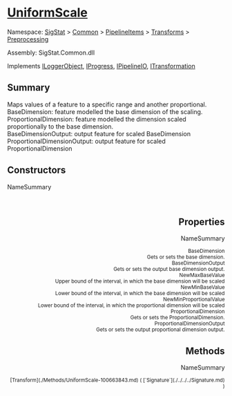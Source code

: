 # [UniformScale](./UniformScale.md)

Namespace: [SigStat]() > [Common](./../../../README.md) > [PipelineItems]() > [Transforms]() > [Preprocessing](./README.md)

Assembly: SigStat.Common.dll

Implements [ILoggerObject](./../../../ILoggerObject.md), [IProgress](./../../../Helpers/IProgress.md), [IPipelineIO](./../../../Pipeline/IPipelineIO.md), [ITransformation](./../../../ITransformation.md)

## Summary
Maps values of a feature to a specific range and another proportional.  <br>BaseDimension: feature modelled the base dimension of the scaling. <br>ProportionalDimension: feature modelled the dimension scaled proportionally to the base dimension. <br>BaseDimensionOutput: output feature for scaled BaseDimension<br>ProportionalDimensionOutput: output feature for scaled ProportionalDimension

## Constructors

NameSummary

<div style="text-align: right"><sub></sub></ div ><div style="text-align: right"><sub></sub></ div ><br>


## Properties

NameSummary

<div style="text-align: right"><sub>BaseDimension</sub></ div ><div style="text-align: right"><sub>Gets or sets the base dimension.</sub></ div ><br>
<div style="text-align: right"><sub>BaseDimensionOutput</sub></ div ><div style="text-align: right"><sub>Gets or sets the output base dimension output.</sub></ div ><br>
<div style="text-align: right"><sub>NewMaxBaseValue</sub></ div ><div style="text-align: right"><sub>Upper bound of the interval, in which the base dimension will be scaled</sub></ div ><br>
<div style="text-align: right"><sub>NewMinBaseValue</sub></ div ><div style="text-align: right"><sub>Lower bound of the interval, in which the base dimension will be scaled</sub></ div ><br>
<div style="text-align: right"><sub>NewMinProportionalValue</sub></ div ><div style="text-align: right"><sub>Lower bound of the interval, in which the proportional dimension will be scaled</sub></ div ><br>
<div style="text-align: right"><sub>ProportionalDimension</sub></ div ><div style="text-align: right"><sub>Gets or sets the ProportionalDimension.</sub></ div ><br>
<div style="text-align: right"><sub>ProportionalDimensionOutput</sub></ div ><div style="text-align: right"><sub>Gets or sets the output proportional dimension output.</sub></ div ><br>


## Methods

NameSummary

<div style="text-align: right"><sub>[Transform](./Methods/UniformScale-100663843.md) ( [`Signature`](./../../../Signature.md) )</sub></ div ><div style="text-align: right"><sub></sub></ div ><br>


